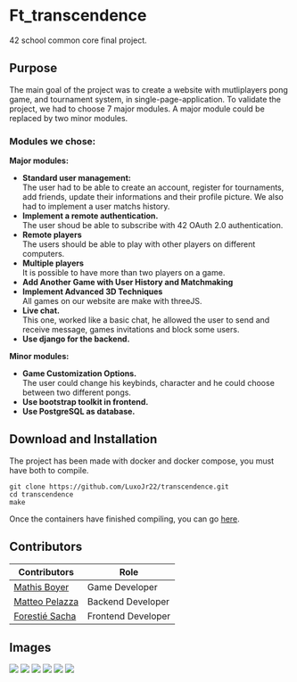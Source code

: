 # Ft_transcendence
42 school common core final project.
## Purpose
The main goal of the project was to create a website with mutliplayers pong game, and tournament system, in single-page-application. 
To validate the project, we had to choose 7 major modules. A major module could be replaced by two minor modules.
### Modules we chose:
<strong>Major modules:<nr></strong>
- <strong>Standard user management:<br></strong>
  The user had to be able to create an account, register for tournaments, add friends, update their informations and their profile picture. We also had to implement a user matchs history.<br>
- <strong>Implement a remote authentication.<br></strong>
  The user shoud be able to subscribe with 42 OAuth 2.0 authentication.
- <strong>Remote players<br></strong>
  The users should be able to play with other players on different computers.
- <strong>Multiple players</strong><br>
  It is possible to have more than two players on a game.
- <strong>Add Another Game with User History and Matchmaking</strong>
- <strong>Implement Advanced 3D Techniques<br></strong>
  All games on our website are make with threeJS.
- <strong>Live chat.<br></strong>
  This one, worked like a basic chat, he allowed the user to send and receive message, games invitations and block some users.
- <strong>Use django for the backend.<br></strong>

<strong>Minor modules:<br></strong>
- <strong>Game Customization Options.<br></strong>
  The user could change his keybinds, character and he could choose between two different pongs.
- <strong>Use bootstrap toolkit in frontend.<br></strong>
- <strong>Use PostgreSQL as database.<br></strong>

## Download and Installation
The project has been made with docker and docker compose, you must have both to compile.
```
git clone https://github.com/LuxoJr22/transcendence.git
cd transcendence
make
```
Once the containers have finished compiling, you can go [here](http://localhost:8080).
## Contributors
|Contributors|Role|
|------------|----|
|[Mathis Boyer](https://github.com/LuxoJr22)|Game Developer|
|[Matteo Pelazza](https://github.com/olmayto)|Backend Developer|
|[Forestié Sacha](https://github.com/Stelviaa)|Frontend Developer|
## Images
![](https://drive.google.com/thumbnail?id=1FsSXSLjw-f2la7GVFdOcip3kfkt70U8n&sz=w1000)
![](https://drive.google.com/thumbnail?id=1X8p5QstxB6w0vqthPAEtbxcs7IBHdQKi&sz=w1000)
![](https://drive.google.com/thumbnail?id=1LYLY8hzQrz9e6Nn8O8xxbTsl18Wc8Bmf&sz=w1000)
![](https://drive.google.com/thumbnail?id=1ThBQZ_n684D723Dbb66ZahgM8DD_0UZu&sz=w1000)
![](https://drive.google.com/thumbnail?id=1UjT1U2NLjG-fpxGiE5dtWznAIkvSa7uN&sz=w1000)
![](https://drive.google.com/thumbnail?id=1weD4UtDvfNipfg2OToiYw0wrsrgqY4lZ&sz=w1000)
